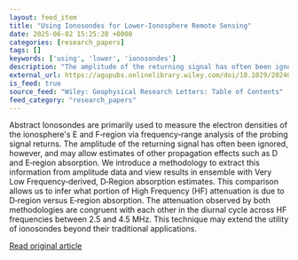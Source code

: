 ```yaml
---
layout: feed_item
title: "Using Ionosondes for Lower‐Ionosphere Remote Sensing"
date: 2025-06-02 15:25:28 +0000
categories: [research_papers]
tags: []
keywords: ['using', 'lower', 'ionosondes']
description: "The amplitude of the returning signal has often been ignored, however, and may allow estimates of other propagation effects such as D and E‐region absorption"
external_url: https://agupubs.onlinelibrary.wiley.com/doi/10.1029/2024GL113123?af=R
is_feed: true
source_feed: "Wiley: Geophysical Research Letters: Table of Contents"
feed_category: "research_papers"
---
```


Abstract Ionosondes are primarily used to measure the electron densities of the ionosphere's E and F‐region via frequency‐range analysis of the probing signal returns. The amplitude of the returning signal has often been ignored, however, and may allow estimates of other propagation effects such as D and E‐region absorption. We introduce a methodology to extract this information from amplitude data and view results in ensemble with Very Low Frequency‐derived, D‐Region absorption estimates. This comparison allows us to infer what portion of High Frequency (HF) attenuation is due to D‐region versus E‐region absorption. The attenuation observed by both methodologies are congruent with each other in the diurnal cycle across HF frequencies between 2.5 and 4.5 MHz. This technique may extend the utility of ionosondes beyond their traditional applications.

[Read original article](https://agupubs.onlinelibrary.wiley.com/doi/10.1029/2024GL113123?af=R)
